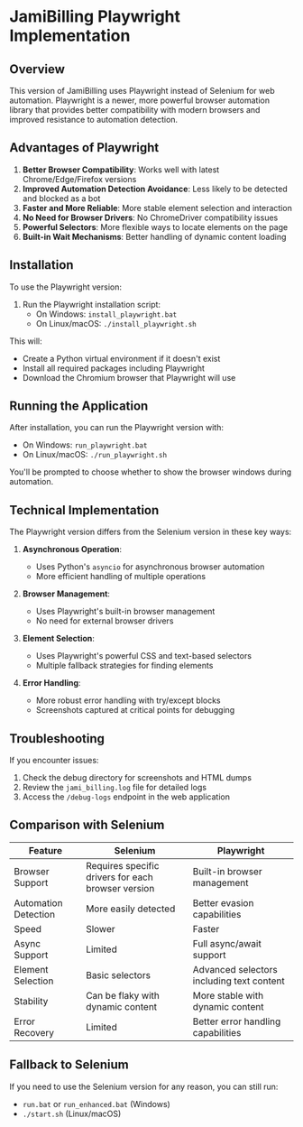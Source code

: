 # JamiBilling Playwright Implementation

## Overview

This version of JamiBilling uses Playwright instead of Selenium for web automation. Playwright is a newer, more powerful browser automation library that provides better compatibility with modern browsers and improved resistance to automation detection.

## Advantages of Playwright

1. **Better Browser Compatibility**: Works well with latest Chrome/Edge/Firefox versions
2. **Improved Automation Detection Avoidance**: Less likely to be detected and blocked as a bot
3. **Faster and More Reliable**: More stable element selection and interaction
4. **No Need for Browser Drivers**: No ChromeDriver compatibility issues
5. **Powerful Selectors**: More flexible ways to locate elements on the page
6. **Built-in Wait Mechanisms**: Better handling of dynamic content loading

## Installation

To use the Playwright version:

1. Run the Playwright installation script:
   - On Windows: `install_playwright.bat`
   - On Linux/macOS: `./install_playwright.sh`

This will:
- Create a Python virtual environment if it doesn't exist
- Install all required packages including Playwright
- Download the Chromium browser that Playwright will use

## Running the Application

After installation, you can run the Playwright version with:
- On Windows: `run_playwright.bat`
- On Linux/macOS: `./run_playwright.sh`

You'll be prompted to choose whether to show the browser windows during automation.

## Technical Implementation

The Playwright version differs from the Selenium version in these key ways:

1. **Asynchronous Operation**:
   - Uses Python's `asyncio` for asynchronous browser automation
   - More efficient handling of multiple operations

2. **Browser Management**:
   - Uses Playwright's built-in browser management
   - No need for external browser drivers

3. **Element Selection**:
   - Uses Playwright's powerful CSS and text-based selectors
   - Multiple fallback strategies for finding elements

4. **Error Handling**:
   - More robust error handling with try/except blocks
   - Screenshots captured at critical points for debugging

## Troubleshooting

If you encounter issues:

1. Check the debug directory for screenshots and HTML dumps
2. Review the `jami_billing.log` file for detailed logs
3. Access the `/debug-logs` endpoint in the web application

## Comparison with Selenium

| Feature | Selenium | Playwright |
|---------|----------|------------|
| Browser Support | Requires specific drivers for each browser version | Built-in browser management |
| Automation Detection | More easily detected | Better evasion capabilities |
| Speed | Slower | Faster |
| Async Support | Limited | Full async/await support |
| Element Selection | Basic selectors | Advanced selectors including text content |
| Stability | Can be flaky with dynamic content | More stable with dynamic content |
| Error Recovery | Limited | Better error handling capabilities |

## Fallback to Selenium

If you need to use the Selenium version for any reason, you can still run:
- `run.bat` or `run_enhanced.bat` (Windows)
- `./start.sh` (Linux/macOS)